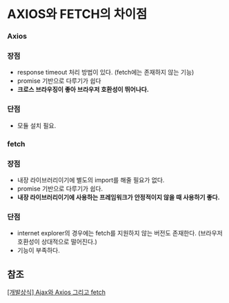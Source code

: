 # AXIOS와 FETCH의 차이점

### Axios

### 장점

- response timeout 처리 방법이 있다. (fetch에는 존재하지 않는 기능)
- promise 기반으로 다루기가 쉽다
- **크로스 브라우징이 좋아 브라우저 호환성이 뛰어나다.**

### 단점

- 모듈 설치 필요.

### fetch

### 장점

- 내장 라이브러리이기에 별도의 import를 해줄 필요가 없다.
- promise 기반으로 다루기가 쉽다.
- **내장 라이브러리이기에 사용하는 프레임워크가 안정적이지 않을 때 사용하기 좋다.**

### 단점

- internet explorer의 경우에는 fetch를 지원하지 않는 버전도 존재한다. (브라우저 호환성이 상대적으로 떨어진다.)
- 기능이 부족하다.

## 참조

[[개발상식] Ajax와 Axios 그리고 fetch](https://velog.io/@kysung95/%EA%B0%9C%EB%B0%9C%EC%83%81%EC%8B%9D-Ajax%EC%99%80-Axios-%EA%B7%B8%EB%A6%AC%EA%B3%A0-fetch)